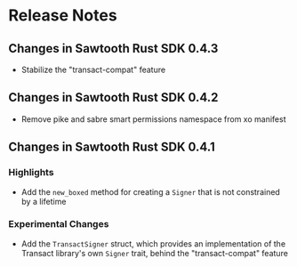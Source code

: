 # Release Notes

## Changes in Sawtooth Rust SDK 0.4.3

* Stabilize the "transact-compat" feature

## Changes in Sawtooth Rust SDK 0.4.2

* Remove pike and sabre smart permissions namespace from xo manifest

## Changes in Sawtooth Rust SDK 0.4.1

### Highlights

* Add the `new_boxed` method for creating a `Signer` that is not constrained by
  a lifetime

### Experimental Changes

* Add the `TransactSigner` struct, which provides an implementation of the
  Transact library's own `Signer` trait, behind the "transact-compat" feature
